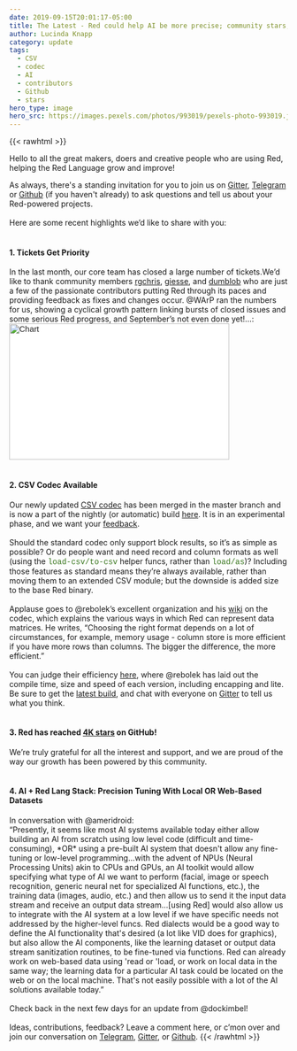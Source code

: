 ```yaml
---
date: 2019-09-15T20:01:17-05:00
title: The Latest - Red could help AI be more precise; community stars; one CSV codec to rule them all?
author: Lucinda Knapp
category: update
tags:
  - CSV
  - codec
  - AI
  - contributors
  - Github
  - stars
hero_type: image
hero_src: https://images.pexels.com/photos/993019/pexels-photo-993019.jpeg?auto=compress&cs=tinysrgb&h=650&w=940
---
```


{{< rawhtml >}}

Hello to all the great makers, doers and creative people who are using Red, helping the Red Language grow and improve!

As always, there's a standing invitation for you to join us on <a href="https://gitter.im/red/help" target="_blank">Gitter</a>, <a href="https://t.me/redofficial" target="_blank">Telegram</a> or <a href="https://github.com/red" target="_blank">Github</a> (if you haven't already) to ask questions and tell us about your Red-powered projects.<br />
<br />
Here are some recent highlights we’d like to share with you:<br />
<br />
<h4>
1. Tickets Get Priority</h4>
In the last month, our core team has closed a large number of tickets.We’d like to thank community members <a href="https://github.com/red/red/issues/4006" target="_blank">rgchris</a>, <a href="https://github.com/red/red/issues/3950" target="_blank">giesse</a>, and <a href="https://github.com/red/red/issues/3915" target="_blank">dumblob</a> who are just a few of the passionate contributors putting Red through its paces and providing feedback as fixes and changes occur. @WArP ran the numbers for us, showing a cyclical growth pattern linking bursts of closed issues and some serious Red progress, and September’s not even done yet!...:<br />
<img height="246" src="/images/blog/imageLikeEmbed.png" style="background-color: white; color: #222222; font-family: arial; font-size: 11pt; margin-left: 0px; margin-top: 0px; white-space: pre-wrap;" title="Chart" width="398" /><br />
<br />
<h4>
2. CSV Codec Available</h4>
Our newly updated&nbsp;<a href="https://github.com/red/red/wiki/CSV-codec" target="_blank">CSV codec</a>&nbsp;has been merged in the master branch and is now a part of the nightly (or automatic) build&nbsp;<a href="https://www.red-lang.org/p/download.html" target="_blank">here</a>. It is in an experimental phase, and we want your&nbsp;<a href="https://gitter.im/red/red" target="_blank">feedback</a>.<br />
<br />
Should the standard codec only support block results, so it’s as simple as possible? Or do people want and need record and column formats as well (using the <span style="color: #38761d; font-family: &quot;courier new&quot; , &quot;courier&quot; , monospace;">load-csv/to-csv</span>&nbsp;helper funcs, rather than <span style="color: #38761d; font-family: &quot;courier new&quot; , &quot;courier&quot; , monospace;">load/as</span>)? Including those features as standard means they’re always available, rather than moving them to an extended CSV module; but the downside is added size to the base Red binary.<br />
<br />
Applause goes to @rebolek’s excellent organization and his <a href="https://github.com/red/red/wiki/CSV-codec" target="_blank">wiki</a> on the codec, which explains the various ways in which Red can represent data matrices. He writes, “Choosing the right format depends on a lot of circumstances, for example, memory usage - column store is more efficient if you have more rows than columns. The bigger the difference, the more efficient.”<br />
<br />
You can judge their efficiency <a href="https://gist.github.com/rebolek/e9c718175a0c60c1ec1a6e1a97d8cd2c" target="_blank">here</a>, where @rebolek has laid out the compile time, size and speed of each version, including encapping and lite. Be sure to get the <a href="https://www.red-lang.org/p/download.html" target="_blank">latest build</a>, and chat with everyone on <a href="https://gitter.im/red/red" target="_blank">Gitter</a> to tell us what you think.
<br />
<br />
<h4>
3. Red has reached <a href="https://github.com/red/red/stargazers" target="_blank">4K stars</a> on GitHub!</h4>
We’re truly grateful for all the interest and support, and we are proud of the way our growth has been powered by this community.<br />
<br />
<h4>
4. AI + Red Lang Stack: Precision Tuning With Local OR Web-Based Datasets</h4>
In conversation with @ameridroid:<br />
“Presently, it seems like most AI systems available today either allow building an AI from scratch using low level code (difficult and time-consuming), *OR* using a pre-built AI system that doesn't allow any fine-tuning or low-level programming...with the advent of NPUs (Neural Processing Units) akin to CPUs and GPUs, an AI toolkit would allow specifying what type of AI we want to perform (facial, image or speech recognition, generic neural net for specialized AI functions, etc.), the training data (images, audio, etc.) and then allow us to send it the input data stream and receive an output data stream…[using Red] would also allow us to integrate with the AI system at a low level if we have specific needs not addressed by the higher-level funcs. Red dialects would be a good way to define the AI functionality that's desired (a lot like VID does for graphics), but also allow the AI components, like the learning dataset or output data stream sanitization routines, to be fine-tuned via functions. Red can already work on web-based data using 'read or 'load, or work on local data in the same way; the learning data for a particular AI task could be located on the web or on the local machine. That's not easily possible with a lot of the AI solutions available today.”<br />
<br />
Check back in the next few days for an update from @dockimbel!<br />
<br />
Ideas, contributions, feedback? Leave a comment here, or c’mon over and join our conversation on&nbsp;<a href="https://t.me/redofficial" target="_blank">Telegram</a>,&nbsp;<a href="https://gitter.im/red/help" target="_blank">Gitter</a>,&nbsp;or&nbsp;<a href="https://github.com/red" target="_blank">Github</a>.
{{< /rawhtml >}}